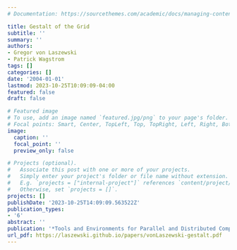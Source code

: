 ```yaml
---
# Documentation: https://sourcethemes.com/academic/docs/managing-content/

title: Gestalt of the Grid
subtitle: ''
summary: ''
authors:
- Gregor von Laszewski
- Patrick Wagstrom
tags: []
categories: []
date: '2004-01-01'
lastmod: 2023-10-25T10:09:09-04:00
featured: false
draft: false

# Featured image
# To use, add an image named `featured.jpg/png` to your page's folder.
# Focal points: Smart, Center, TopLeft, Top, TopRight, Left, Right, BottomLeft, Bottom, BottomRight.
image:
  caption: ''
  focal_point: ''
  preview_only: false

# Projects (optional).
#   Associate this post with one or more of your projects.
#   Simply enter your project's folder or file name without extension.
#   E.g. `projects = ["internal-project"]` references `content/project/deep-learning/index.md`.
#   Otherwise, set `projects = []`.
projects: []
publishDate: '2023-10-25T14:09:09.563522Z'
publication_types:
- '6'
abstract: ''
publication: '*Tools and Environments for Parallel and Distributed Computing*'
url_pdf: https://laszewski.github.io/papers/vonLaszewski-gestalt.pdf
---
```

